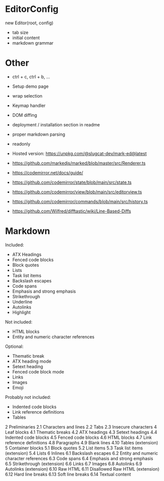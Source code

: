 # EditorConfig
new Editor(root, config)

- tab size
- initial content
- markdown grammar

# Other
- ctrl + c, ctrl + b, ...
- Setup demo page
- wrap selection
- Keymap handler
- DOM diffing
- deployment / installation section in readme
- proper markdown parsing
- readonly
- Hosted version: https://unpkg.com/@slugcat-dev/mark-ed@latest

- https://github.com/markedjs/marked/blob/master/src/Renderer.ts

- https://codemirror.net/docs/guide/
- https://github.com/codemirror/state/blob/main/src/state.ts
- https://github.com/codemirror/view/blob/main/src/editorview.ts
- https://github.com/codemirror/commands/blob/main/src/history.ts

- https://github.com/Wilfred/difftastic/wiki/Line-Based-Diffs

# Markdown
Included:
- ATX Headings
- Fenced code blocks
- Block quotes
- Lists
- Task list items
- Backslash escapes
- Code spans
- Emphasis and strong emphasis
- Strikethrough
- Underline
- Autolinks
- Highlight

Not included:
- HTML blocks
- Entity and numeric character references

Optional:
- Thematic break
- ATX heading mode
- Setext heading
- Fenced code block mode
- Links
- Images
- Emoji

Probably not included:
- Indented code blocks
- Link reference definitions
- Tables


2 Preliminaries
 	2.1 Characters and lines
 	2.2 Tabs
 	2.3 Insecure characters
4 Leaf blocks
 	  4.1 Thematic breaks
 	  4.2 ATX headings
 	  4.3 Setext headings
 	  4.4 Indented code blocks
 	  4.5 Fenced code blocks
 	  4.6 HTML blocks
 	  4.7 Link reference definitions
 	  4.8 Paragraphs
 	  4.9 Blank lines
 	  4.10 Tables (extension)
5 Container blocks
 	5.1 Block quotes
 	5.2 List items
 	5.3 Task list items (extension)
 	5.4 Lists
6 Inlines
 	  6.1 Backslash escapes
 	  6.2 Entity and numeric character references
 	  6.3 Code spans
 	  6.4 Emphasis and strong emphasis
 	  6.5 Strikethrough (extension)
 	  6.6 Links
 	  6.7 Images
 	  6.8 Autolinks
 	  6.9 Autolinks (extension)
 	  6.10 Raw HTML
 	  6.11 Disallowed Raw HTML (extension)
 	  6.12 Hard line breaks
 	  6.13 Soft line breaks
 	  6.14 Textual content
